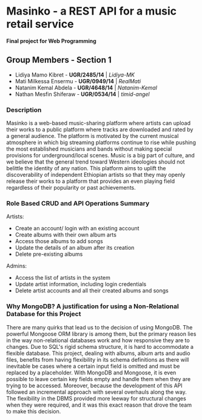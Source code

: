 # Masinko - a REST API for a music retail service
**Final project for Web Programming**

## Group Members - Section 1

- Lidiya Mamo Kibret - **UGR/2485/14**   |   _Lidiya-MK_
- Mati Milkessa Ensermu - **UGR/0949/14**   |   _RealMati_
- Natanim Kemal Abdela - **UGR/4648/14**   |   _Natanim-Kemal_
- Nathan Mesfin Shiferaw - **UGR/0534/14**   |   _timid-angel_

### Description
Masinko is a web-based music-sharing platform where artists can upload their works to a public platform where tracks are downloaded and rated by a general audience. The platform is motivated by the current musical atmosphere in which big streaming platforms continue to rise while pushing the most established musicians and bands without making special provisions for underground/local scenes. Music is a big part of culture, and we believe that the general trend toward Western
ideologies should not belittle the identity of any nation. This platform aims to uplift the discoverability of independent Ethiopian artists so that they may openly release their works to a platform that provides an even playing field regardless of their popularity or past achievements.
### Role Based CRUD and API Operations Summary

Artists:
- Create an account/ login with an existing account
- Create albums with their own album arts
- Access those albums to add songs
- Update the details of an album after its creation
- Delete pre-existing albums

Admins:
- Access the list of artists in the system
- Update artist information, including login credentials
- Delete artist accounts and all their created albums and songs


### Why MongoDB? A justification for using a Non-Relational Database for this Project
There are many quirks that lead us to the decision of using MongoDB. The powerful Mongoose ORM library is among them, but the primary reason lies in the way non-relational databases work and how responsive they are to changes. Due to SQL's rigid schema structure, it is hard to accommodate a flexible database. This project, dealing with albums, album arts and audio files, benefits from having flexibility in its schema definitions as there will inevitable be cases where a certain input field is omitted and must be replaced by a placeholder. With MongoDB and Mongoose, it is even possible to leave certain key fields empty and handle them when they are trying to be accessed. Moreover, because the development of this API followed an incremental approach with several overhauls along the way. The flexibility in the DBMS provided more leeway for structural changes when they were required, and it was this exact reason that drove the team to make this decision.
